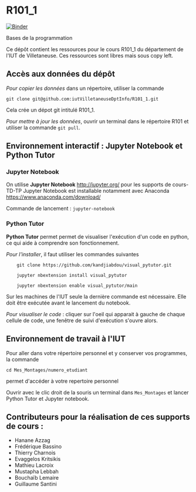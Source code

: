 # R101_1

[![Binder](https://mybinder.org/badge_logo.svg)](https://mybinder.org/v2/gh/iutVilletaneuseDptInfo/R101_1/master)

Bases de la programmation

Ce dépôt contient les ressources pour le cours R101_1 du département de l'IUT de Villetaneuse. Ces ressources sont libres mais sous copy left.

## Accès aux données du dépôt 
*Pour copier les données* dans un répertoire, utiliser la commande 
```
git clone git@github.com:iutVilletaneuseDptInfo/R101_1.git
```
Cela crée un dépot git intitulé R101_1.

*Pour mettre à jour les données*, ouvrir un terminal dans le répertoire R101 et utiliser la commande `git pull`.

## Environnement interactif : Jupyter Notebook et Python Tutor

### Jupyter Notebook 
On utilise **Jupyter Notebook**  http://jupyter.org/ pour les supports de cours-TD-TP
Jupyter Notebook est installable notamment avec Anaconda https://www.anaconda.com/download/

Commande de lancement : `jupyter-notebook`

### Python Tutor 
 **Python Tutor**  permet permet de visualiser l'exécution d'un code en python, ce qui aide à comprendre son fonctionnement.
 
*Pour l'installer*, il faut utiliser les commandes suivantes 
```
    git clone https://github.com/kandjiabdou/visual_pytutor.git
    
    jupyter nbextension install visual_pytutor
    
    jupyter nbextension enable visual_pytutor/main
```    
Sur les machines de l'IUT seule la dernière commande est nécessaire. Elle doit être exécutée avant le lancement du notebook.

*Pour visualiser le code* : cliquer sur l'oeil qui apparait à gauche de chaque cellule de code, une fenêtre de suivi d'exécution s'ouvre alors. 

## Environnement de travail à l'IUT
Pour aller dans votre répertoire personnel et y conserver vos programmes, la commande
```
cd Mes_Montages/numero_etudiant 
```
permet d'accéder à votre repertoire personnel

Ouvrir avec le clic droit de la souris un terminal dans `Mes_Montages` et lancer Python Tutor et Jupyter notebook. 


## Contributeurs pour la réalisation de ces supports de cours :
* Hanane Azzag
* Frédérique Bassino
* Thierry Charnois
* Evaggelos Kritsikis
* Mathieu Lacroix
* Mustapha Lebbah
* Bouchaïb Lemaire
* Guillaume Santini
